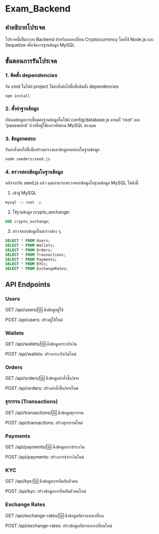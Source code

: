# Exam_Backend
## คำอธิบายโปรเจค
โปรเจคนี้เป็นระบบ Backend สำหรับแลกเปลี่ยน Cryptocurrency โดยใช้ Node.js และ Sequelize เพื่อจัดการฐานข้อมูล MySQL
## ขั้นตอนการรันโปรเจค
### 1. ติดตั้ง dependencies
รัน cmd ในไฟล์ project ใช้คำสั่งต่อไปนี้เพื่อติดตั้ง dependencies  
```bash
npm install
```
### 2. ตั้งค่าฐานข้อมูล
อัปเดตข้อมูลการเชื่อมต่อฐานข้อมูลในไฟล์ config/database.js
แทนที่ 'root' และ 'password' ด้วยชื่อผู้ใช้และรหัสผ่าน MySQL ของคุณ
### 3. ข้อมูลทดสอบ
รันคำสั่งต่อไปนี้เพื่อสร้างตารางและข้อมูลทดสอบในฐานข้อมูล
```bash
node seeders/seed.js
```
### 4. ตรวจสอบข้อมูลในฐานข้อมูล
หลังจากรัน seed.js แล้ว คุณสามารถตรวจสอบข้อมูลในฐานข้อมูล MySQL ได้ดังนี้
1. เข้าสู่ MySQL
```bash
mysql -u root -p
```
2. ใช้ฐานข้อมูล crypto_exchange:
```sql
USE crypto_exchange;
```
3. ตรวจสอบข้อมูลในตารางต่าง ๆ:
```sql
SELECT * FROM Users;
SELECT * FROM Wallets;
SELECT * FROM Orders;
SELECT * FROM Transactions;
SELECT * FROM Payments;
SELECT * FROM KYCs;
SELECT * FROM ExchangeRates;
```

## API Endpoints
### Users

GET /api/users/:id: ดึงข้อมูลผู้ใช้

POST /api/users: สร้างผู้ใช้ใหม่

### Wallets

GET /api/wallets/:id: ดึงข้อมูลกระเป๋าเงิน

POST /api/wallets: สร้างกระเป๋าเงินใหม่

### Orders

GET /api/orders/:id: ดึงข้อมูลคำสั่งซื้อ/ขาย

POST /api/orders: สร้างคำสั่งซื้อ/ขายใหม่

### ธุรกรรม (Transactions)

GET /api/transactions/:id: ดึงข้อมูลธุรกรรม

POST /api/transactions: สร้างธุรกรรมใหม่

### Payments

GET /api/payments/:id: ดึงข้อมูลการชำระเงิน

POST /api/payments: สร้างการชำระเงินใหม่

### KYC

GET /api/kyc/:id: ดึงข้อมูลการยืนยันตัวตน

POST /api/kyc: สร้างข้อมูลการยืนยันตัวตนใหม่

### Exchange Rates

GET /api/exchange-rates/:id: ดึงข้อมูลอัตราแลกเปลี่ยน

POST /api/exchange-rates: สร้างข้อมูลอัตราแลกเปลี่ยนใหม่